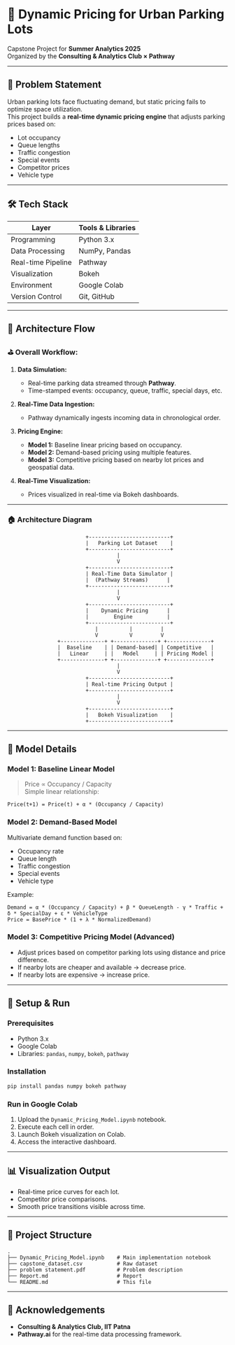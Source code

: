 # 🚗 Dynamic Pricing for Urban Parking Lots

Capstone Project for **Summer Analytics 2025**  
Organized by the **Consulting & Analytics Club × Pathway**

---

## 📖 Problem Statement

Urban parking lots face fluctuating demand, but static pricing fails to optimize space utilization.  
This project builds a **real-time dynamic pricing engine** that adjusts parking prices based on:

- Lot occupancy
- Queue lengths
- Traffic congestion
- Special events
- Competitor prices
- Vehicle type

---

## 🛠️ Tech Stack

| Layer              | Tools & Libraries                                         |
|--------------------|-----------------------------------------------------------|
| Programming        | Python 3.x                                                |
| Data Processing    | NumPy, Pandas                                             |
| Real-time Pipeline | Pathway                                                   |
| Visualization      | Bokeh                                                     |
| Environment        | Google Colab                                              |
| Version Control    | Git, GitHub                                               |

---

## 🔨 Architecture Flow

### ⛳ **Overall Workflow:**

1. **Data Simulation:**
   - Real-time parking data streamed through **Pathway**.
   - Time-stamped events: occupancy, queue, traffic, special days, etc.

2. **Real-Time Data Ingestion:**
   - Pathway dynamically ingests incoming data in chronological order.

3. **Pricing Engine:**
   - **Model 1:** Baseline linear pricing based on occupancy.
   - **Model 2:** Demand-based pricing using multiple features.
   - **Model 3:** Competitive pricing based on nearby lot prices and geospatial data.

4. **Real-Time Visualization:**
   - Prices visualized in real-time via Bokeh dashboards.

---

### 🏠 **Architecture Diagram**

                             +--------------------------+
                             |   Parking Lot Dataset    |
                             +--------------------------+
                                       |
                                       V
                             +--------------------------+
                             | Real-Time Data Simulator |
                             |  (Pathway Streams)      |
                             +--------------------------+
                                       |
                                       V
                             +--------------------------+
                             |    Dynamic Pricing      |
                             |        Engine           |
                             +--------------------------+
                                |          |         |
                                V          V         V
                    +--------------+ +--------------+ +--------------+
                    |  Baseline    | | Demand-based| | Competitive   |
                    |   Linear     | |   Model     | | Pricing Model |
                    +--------------+ +--------------+ +--------------+
                                       |
                                       V
                             +--------------------------+
                             | Real-time Pricing Output |
                             +--------------------------+
                                       |
                                       V
                             +--------------------------+
                             |   Bokeh Visualization    |
                             +--------------------------+

---

## 🧠 Model Details

### Model 1: Baseline Linear Model
> Price ∝ Occupancy / Capacity  
Simple linear relationship:  
```
Price(t+1) = Price(t) + α * (Occupancy / Capacity)
```

### Model 2: Demand-Based Model
Multivariate demand function based on:
- Occupancy rate
- Queue length
- Traffic congestion
- Special events
- Vehicle type

Example:
```
Demand = α * (Occupancy / Capacity) + β * QueueLength - γ * Traffic + δ * SpecialDay + ε * VehicleType
Price = BasePrice * (1 + λ * NormalizedDemand)
```

### Model 3: Competitive Pricing Model (Advanced)
- Adjust prices based on competitor parking lots using distance and price difference.
- If nearby lots are cheaper and available → decrease price.
- If nearby lots are expensive → increase price.

---

## 🚀 Setup & Run

### Prerequisites
- Python 3.x
- Google Colab
- Libraries: `pandas`, `numpy`, `bokeh`, `pathway`

### Installation
```bash
pip install pandas numpy bokeh pathway
```

### Run in Google Colab
1. Upload the `Dynamic_Pricing_Model.ipynb` notebook.
2. Execute each cell in order.
3. Launch Bokeh visualization on Colab.
4. Access the interactive dashboard.

---

## 📊 Visualization Output

- Real-time price curves for each lot.
- Competitor price comparisons.
- Smooth price transitions visible across time.

---

## 📂 Project Structure
```
.
├── Dynamic_Pricing_Model.ipynb    # Main implementation notebook
├── capstone_dataset.csv           # Raw dataset
├── problem statement.pdf          # Problem description
├── Report.md                      # Report
└── README.md                      # This file
```
---

## 🙏 Acknowledgements

- **Consulting & Analytics Club, IIT Patna**
- **Pathway.ai** for the real-time data processing framework.
